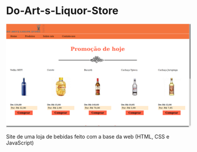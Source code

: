 # Do-Art-s-Liquor-Store

![alt text](telaprojeto.png)

Site de uma loja de bebidas feito com a base da web (HTML, CSS e JavaScript)
